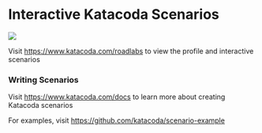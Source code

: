 # Interactive Katacoda Scenarios

[![](http://shields.katacoda.com/katacoda/roadlabs/count.svg)](https://www.katacoda.com/roadlabs "Get your profile on Katacoda.com")

Visit https://www.katacoda.com/roadlabs to view the profile and interactive scenarios

### Writing Scenarios
Visit https://www.katacoda.com/docs to learn more about creating Katacoda scenarios

For examples, visit https://github.com/katacoda/scenario-example
